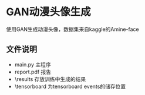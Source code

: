 # GAN动漫头像生成

使用GAN生成动漫头像，数据集来自kaggle的Amine-face

## 文件说明

* main.py 主程序
* report.pdf 报告
* \results 存放训练中生成的结果
* \tensorboard 为tensorboard events的储存位置
